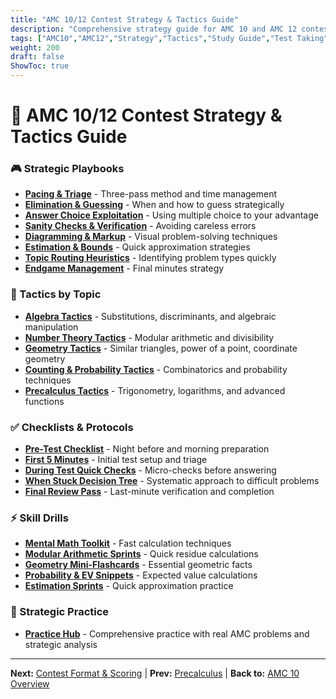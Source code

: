 ```yaml
---
title: "AMC 10/12 Contest Strategy & Tactics Guide"
description: "Comprehensive strategy guide for AMC 10 and AMC 12 contests with playbooks, tactics, checklists, and drills."
tags: ["AMC10","AMC12","Strategy","Tactics","Study Guide","Test Taking"]
weight: 200
draft: false
ShowToc: true
---
```


# 🎯 AMC 10/12 Contest Strategy & Tactics Guide

<!-- ## 🗺️ Quick Navigation -->


### 🎮 Strategic Playbooks
- **[Pacing & Triage](playbooks/pacing-and-triage)** - Three-pass method and time management
- **[Elimination & Guessing](playbooks/elimination-and-guessing)** - When and how to guess strategically
- **[Answer Choice Exploitation](playbooks/answer-choice-exploitation)** - Using multiple choice to your advantage
- **[Sanity Checks & Verification](playbooks/sanity-checks-and-verification)** - Avoiding careless errors
- **[Diagramming & Markup](playbooks/diagramming-and-markup)** - Visual problem-solving techniques
- **[Estimation & Bounds](playbooks/estimation-and-bounds)** - Quick approximation strategies
- **[Topic Routing Heuristics](playbooks/topic-routing-heuristics)** - Identifying problem types quickly
- **[Endgame Management](playbooks/endgame-management)** - Final minutes strategy

### 🧭 Tactics by Topic
- **[Algebra Tactics](tactics-by-topic/algebra-tactics)** - Substitutions, discriminants, and algebraic manipulation
- **[Number Theory Tactics](tactics-by-topic/number-theory-tactics)** - Modular arithmetic and divisibility
- **[Geometry Tactics](tactics-by-topic/geometry-tactics)** - Similar triangles, power of a point, coordinate geometry
- **[Counting & Probability Tactics](tactics-by-topic/counting-probability-tactics)** - Combinatorics and probability techniques
- **[Precalculus Tactics](tactics-by-topic/precalculus-tactics)** - Trigonometry, logarithms, and advanced functions

### ✅ Checklists & Protocols
- **[Pre-Test Checklist](checklists/pre-test-checklist)** - Night before and morning preparation
- **[First 5 Minutes](checklists/first-5-minutes)** - Initial test setup and triage
- **[During Test Quick Checks](checklists/during-test-quick-checks)** - Micro-checks before answering
- **[When Stuck Decision Tree](checklists/when-stuck-decision-tree)** - Systematic approach to difficult problems
- **[Final Review Pass](checklists/final-review-pass)** - Last-minute verification and completion

### ⚡ Skill Drills
- **[Mental Math Toolkit](drills/mental-math-toolkit)** - Fast calculation techniques
- **[Modular Arithmetic Sprints](drills/modular-arithmetic-sprints)** - Quick residue calculations
- **[Geometry Mini-Flashcards](drills/geometry-mini-flashcards)** - Essential geometric facts
- **[Probability & EV Snippets](drills/probability-and-ev-snippets)** - Expected value calculations
- **[Estimation Sprints](drills/estimation-sprints)** - Quick approximation practice

### 🎯 Strategic Practice
- **[Practice Hub](practice/)** - Comprehensive practice with real AMC problems and strategic analysis

<!-- 
### 📚 Reference Materials
- **[Contest Format & Scoring](reference/contest-format-and-scoring)** - Understanding scoring parameters and expected value calculations
- **[Rules & Logistics](reference/rules-and-logistics)** - Contest procedures, timing, and administrative details  
- **[Mindset & Focus](reference/mindset-and-focus)** - Mental preparation and performance psychology
 -->


<!-- 
### 🔄 Review & Improvement
- **[Error Log Template](mistakes-and-review/error-log-template)** - Track and categorize mistakes
- **[Postmortem Framework](mistakes-and-review/postmortem-framework)** - Analyze test performance -->

<!-- ### 🧪 Practice & Simulation
- **[Strategy Practice Hub](practice/)** - Strategic problem-solving practice with real AMC problems
- **[Full Test Simulation Guide](simulations/full-test-simulation-guide)** - Complete practice test protocol -->
<!-- 
## 🏆 Success Principles

- **Strategic Thinking**: Always consider expected value and time allocation
- **Systematic Approach**: Use checklists and protocols consistently
- **Topic Mastery**: Know when to apply specific techniques
- **Mental Discipline**: Stay focused and manage pressure effectively
- **Continuous Improvement**: Learn from every practice session and test -->

---

**Next:** [Contest Format & Scoring](reference/contest-format-and-scoring) | **Prev:** [Precalculus](../precalculus) | **Back to:** [AMC 10 Overview](../)